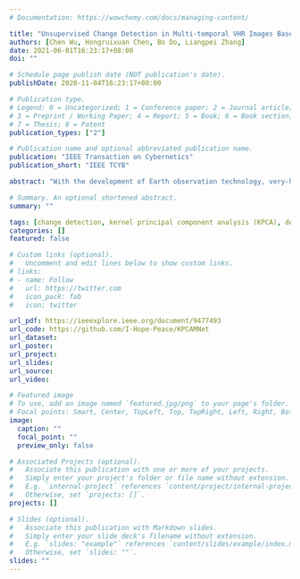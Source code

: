 ```yaml
---
# Documentation: https://wowchemy.com/docs/managing-content/

title: "Unsupervised Change Detection in Multi-temporal VHR Images Based on Deep Kernel PCA Convolutional Mapping Network"
authors: [Chen Wu, Hongruixuan Chen, Bo Do, Liangpei Zhang]
date: 2021-06-01T16:23:17+08:00
doi: ""

# Schedule page publish date (NOT publication's date).
publishDate: 2020-11-04T16:23:17+08:00

# Publication type.
# Legend: 0 = Uncategorized; 1 = Conference paper; 2 = Journal article;
# 3 = Preprint / Working Paper; 4 = Report; 5 = Book; 6 = Book section;
# 7 = Thesis; 8 = Patent
publication_types: ["2"]

# Publication name and optional abbreviated publication name.
publication: "IEEE Transaction on Cybernetics"
publication_short: "IEEE TCYB"

abstract: "With the development of Earth observation technology, very-high-resolution (VHR) image has become an important data source of change detection. Nowadays, deep learning methods have achieved conspicuous performance in the change detection of VHR images. Nonetheless, most of the existing change detection models based on deep learning require annotated training samples. In this paper, a novel unsupervised model called kernel principal component analysis (KPCA) convolution is proposed for extracting representative features from multi-temporal VHR images. Based on the KPCA convolution, an unsupervised deep siamese KPCA convolutional mapping network (KPCA-MNet) is designed for binary and multi-class change detection. In the KPCA-MNet, the high-level spatial-spectral feature maps are extracted by a deep siamese network consisting of weight-shared PCA convolution layers. Then, the change information in the feature difference map is mapped into a 2-D polar domain. Finally, the change detection results are generated by threshold segmentation and clustering algorithms. All procedures of KPCAMNet does not require labeled data. The theoretical analysis and experimental results demonstrate the validity, robustness, and potential of the proposed method in two binary change detection data sets and one multi-class change detection data set."

# Summary. An optional shortened abstract.
summary: ""

tags: [change detection, kernel principal component analysis (KPCA), deep learning, very-high-resolution (VHR) images, unsupervised multi-class change detection]
categories: []
featured: false

# Custom links (optional).
#   Uncomment and edit lines below to show custom links.
# links:
# - name: Follow
#   url: https://twitter.com
#   icon_pack: fab
#   icon: twitter

url_pdf: https://ieeexplore.ieee.org/document/9477493
url_code: https://github.com/I-Hope-Peace/KPCAMNet
url_dataset:
url_poster:
url_project:
url_slides:
url_source:
url_video:

# Featured image
# To use, add an image named `featured.jpg/png` to your page's folder. 
# Focal points: Smart, Center, TopLeft, Top, TopRight, Left, Right, BottomLeft, Bottom, BottomRight.
image:
  caption: ""
  focal_point: ""
  preview_only: false

# Associated Projects (optional).
#   Associate this publication with one or more of your projects.
#   Simply enter your project's folder or file name without extension.
#   E.g. `internal-project` references `content/project/internal-project/index.md`.
#   Otherwise, set `projects: []`.
projects: []

# Slides (optional).
#   Associate this publication with Markdown slides.
#   Simply enter your slide deck's filename without extension.
#   E.g. `slides: "example"` references `content/slides/example/index.md`.
#   Otherwise, set `slides: ""`.
slides: ""
---
```

